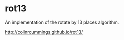 # rot13
An implementation of the rotate by 13 places algorithm.

http://colinrcummings.github.io/rot13/
